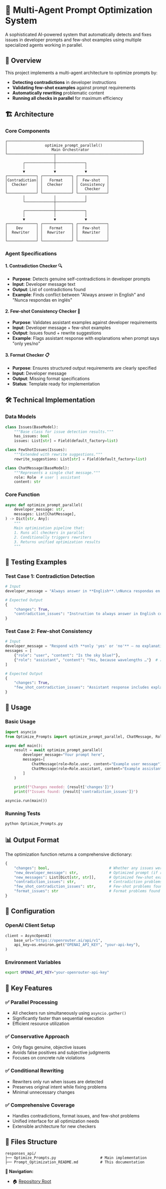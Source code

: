 # 🚀 Multi-Agent Prompt Optimization System

A sophisticated AI-powered system that automatically detects and fixes issues in developer prompts and few-shot examples using multiple specialized agents working in parallel.

## 🎯 Overview

This project implements a multi-agent architecture to optimize prompts by:
- **Detecting contradictions** in developer instructions
- **Validating few-shot examples** against prompt requirements
- **Automatically rewriting** problematic content
- **Running all checks in parallel** for maximum efficiency

## 🏗️ Architecture

### Core Components

```
┌─────────────────────────────────────────────────────────────┐
│                 optimize_prompt_parallel()                  │
│                    Main Orchestrator                        │
└─────────────────────┬───────────────────────────────────────┘
                      │
        ┌─────────────┼─────────────┐
        │             │             │
        ▼             ▼             ▼
┌─────────────┐ ┌─────────────┐ ┌─────────────┐
│Contradiction│ │   Format    │ │  Few-shot   │
│  Checker    │ │  Checker    │ │ Consistency │
│             │ │             │ │   Checker   │
└─────────────┘ └─────────────┘ └─────────────┘
        │             │             │
        └─────────────┼─────────────┘
                      │
        ┌─────────────┼─────────────┐
        │             │             │
        ▼             ▼             ▼
┌─────────────┐ ┌─────────────┐ ┌─────────────┐
│    Dev      │ │   Format    │ │  Few-shot   │
│  Rewriter   │ │  Rewriter   │ │  Rewriter   │
│             │ │             │ │             │
└─────────────┘ └─────────────┘ └─────────────┘
```

### Agent Specifications

#### 1. **Contradiction Checker** 🔍
- **Purpose**: Detects genuine self-contradictions in developer prompts
- **Input**: Developer message text
- **Output**: List of contradictions found
- **Example**: Finds conflict between "Always answer in English" and "Nunca respondas en inglés"

#### 2. **Few-shot Consistency Checker** 📝
- **Purpose**: Validates assistant examples against developer requirements
- **Input**: Developer message + few-shot examples
- **Output**: Issues found + rewrite suggestions
- **Example**: Flags assistant response with explanations when prompt says "only yes/no"

#### 3. **Format Checker** 📋
- **Purpose**: Ensures structured output requirements are clearly specified
- **Input**: Developer message
- **Output**: Missing format specifications
- **Status**: Template ready for implementation

## 🛠️ Technical Implementation

### Data Models

```python
class Issues(BaseModel):
    """Base class for issue detection results."""
    has_issues: bool
    issues: List[str] = Field(default_factory=list)

class FewShotIssues(Issues):
    """Extended with rewrite suggestions."""
    rewrite_suggestions: List[str] = Field(default_factory=list)

class ChatMessage(BaseModel):
    """Represents a single chat message."""
    role: Role  # user | assistant
    content: str
```

### Core Function

```python
async def optimize_prompt_parallel(
    developer_message: str,
    messages: List[ChatMessage],
) -> Dict[str, Any]:
    """
    Main optimization pipeline that:
    1. Runs all checkers in parallel
    2. Conditionally triggers rewriters
    3. Returns unified optimization results
    """
```

## 🧪 Testing Examples

### Test Case 1: Contradiction Detection
```python
# Input
developer_message = "Always answer in **English**.\nNunca respondas en inglés."

# Expected Output
{
    "changes": True,
    "contradiction_issues": "Instruction to always answer in English conflicts with instruction to never respond in English"
}
```

### Test Case 2: Few-shot Consistency
```python
# Input
developer_message = "Respond with **only 'yes' or 'no'** – no explanations."
messages = [
    {"role": "user", "content": "Is the sky blue?"},
    {"role": "assistant", "content": "Yes, because wavelengths …"}  # ❌ Violates rule
]

# Expected Output
{
    "changes": True,
    "few_shot_contradiction_issues": "Assistant response includes explanation when prompt requires only yes/no"
}
```

## 🚀 Usage

### Basic Usage
```python
import asyncio
from Optimize_Prompts import optimize_prompt_parallel, ChatMessage, Role

async def main():
    result = await optimize_prompt_parallel(
        developer_message="Your prompt here",
        messages=[
            ChatMessage(role=Role.user, content="Example user message"),
            ChatMessage(role=Role.assistant, content="Example assistant response")
        ]
    )
    
    print(f"Changes needed: {result['changes']}")
    print(f"Issues found: {result['contradiction_issues']}")

asyncio.run(main())
```

### Running Tests
```bash
python Optimize_Prompts.py
```

## 📊 Output Format

The optimization function returns a comprehensive dictionary:

```python
{
    "changes": bool,                           # Whether any issues were found
    "new_developer_message": str,              # Optimized prompt (if rewritten)
    "new_messages": List[Dict[str, str]],      # Optimized few-shot examples
    "contradiction_issues": str,               # Contradiction problems found
    "few_shot_contradiction_issues": str,      # Few-shot problems found
    "format_issues": str                       # Format problems found
}
```

## 🔧 Configuration

### OpenAI Client Setup
```python
client = AsyncOpenAI(
    base_url="https://openrouter.ai/api/v1",
    api_key=os.environ.get("OPENAI_API_KEY", "your-api-key"),
)
```

### Environment Variables
```bash
export OPENAI_API_KEY="your-openrouter-api-key"
```

## 🎯 Key Features

### ✅ **Parallel Processing**
- All checkers run simultaneously using `asyncio.gather()`
- Significantly faster than sequential execution
- Efficient resource utilization

### ✅ **Conservative Approach**
- Only flags genuine, objective issues
- Avoids false positives and subjective judgments
- Focuses on concrete rule violations

### ✅ **Conditional Rewriting**
- Rewriters only run when issues are detected
- Preserves original intent while fixing problems
- Minimal unnecessary changes

### ✅ **Comprehensive Coverage**
- Handles contradictions, format issues, and few-shot problems
- Unified interface for all optimization needs
- Extensible architecture for new checkers

## 📝 Files Structure

```
responses_api/
├── Optimize_Prompts.py                    # Main implementation
├── Prompt_Optimization_README.md          # This documentation
```

**🔗 Navigation:**
- 🏠 [Repository Root](../../../)